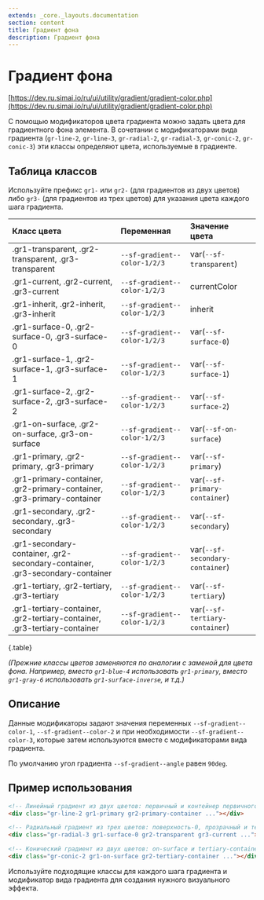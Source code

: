 ```yaml
---
extends: _core._layouts.documentation
section: content
title: Градиент фона
description: Градиент фона
---
```


# Градиент фона

[https://dev.ru.simai.io/ru/ui/utility/gradient/gradient-color.php](https://dev.ru.simai.io/ru/ui/utility/gradient/gradient-color.php)

С помощью модификаторов цвета градиента можно задать цвета для градиентного фона элемента. В сочетании с модификаторами
вида градиента (`gr-line-2`, `gr-line-3`, `gr-radial-2`, `gr-radial-3`, `gr-conic-2`, `gr-conic-3`) эти классы
определяют цвета, используемые в градиенте.

## Таблица классов

Используйте префикс `gr1-` или `gr2-` (для градиентов из двух цветов) либо `gr3-` (для градиентов из трех цветов) для
указания цвета каждого шага градиента.

| Класс цвета                                              | Переменная                   | Значение цвета                  |
|:-----------------------------------------------------------------------------|:-----------------------------|:--------------------------------|
| .gr1-transparent, .gr2-transparent, .gr3-transparent                         | `--sf-gradient--color-1/2/3` | var(`--sf-transparent`)         |
| .gr1-current, .gr2-current, .gr3-current                                     | `--sf-gradient--color-1/2/3` | currentColor                    |
| .gr1-inherit, .gr2-inherit, .gr3-inherit                                     | `--sf-gradient--color-1/2/3` | inherit                         |
| .gr1-surface-0, .gr2-surface-0, .gr3-surface-0                               | `--sf-gradient--color-1/2/3` | var(`--sf-surface-0`)           |
| .gr1-surface-1, .gr2-surface-1, .gr3-surface-1                               | `--sf-gradient--color-1/2/3` | var(`--sf-surface-1`)           |
| .gr1-surface-2, .gr2-surface-2, .gr3-surface-2                               | `--sf-gradient--color-1/2/3` | var(`--sf-surface-2`)           |
| .gr1-on-surface, .gr2-on-surface, .gr3-on-surface                            | `--sf-gradient--color-1/2/3` | var(`--sf-on-surface`)          |
| .gr1-primary, .gr2-primary, .gr3-primary                                     | `--sf-gradient--color-1/2/3` | var(`--sf-primary`)             |
| .gr1-primary-container, .gr2-primary-container, .gr3-primary-container       | `--sf-gradient--color-1/2/3` | var(`--sf-primary-container`)   |
| .gr1-secondary, .gr2-secondary, .gr3-secondary                               | `--sf-gradient--color-1/2/3` | var(`--sf-secondary`)           |
| .gr1-secondary-container, .gr2-secondary-container, .gr3-secondary-container | `--sf-gradient--color-1/2/3` | var(`--sf-secondary-container`) |
| .gr1-tertiary, .gr2-tertiary, .gr3-tertiary                                  | `--sf-gradient--color-1/2/3` | var(`--sf-tertiary`)            |
| .gr1-tertiary-container, .gr2-tertiary-container, .gr3-tertiary-container    | `--sf-gradient--color-1/2/3` | var(`--sf-tertiary-container`)  |
{.table}

*(Прежние классы цветов заменяются по аналогии с заменой для цвета фона. Например, вместо `gr1-blue-4`
использовать `gr1-primary`, вместо `gr1-gray-6` использовать `gr1-surface-inverse`, и т.д.)*

## Описание

Данные модификаторы задают значения переменных `--sf-gradient--color-1`, `--sf-gradient--color-2` и при необходимости
`--sf-gradient--color-3`, которые затем используются вместе с модификаторами вида градиента.

По умолчанию угол градиента `--sf-gradient--angle` равен `90deg`.

## Пример использования

```html
<!-- Линейный градиент из двух цветов: первичный и контейнер первичного -->
<div class="gr-line-2 gr1-primary gr2-primary-container ..."></div>
```

```html
<!-- Радиальный градиент из трех цветов: поверхность-0, прозрачный и текущий -->
<div class="gr-radial-3 gr1-surface-0 gr2-transparent gr3-current ..."></div>
```

```html
<!-- Конический градиент из двух цветов: on-surface и tertiary-container -->
<div class="gr-conic-2 gr1-on-surface gr2-tertiary-container ..."></div>
```

Используйте подходящие классы для каждого шага градиента и модификатор вида градиента для создания нужного визуального
эффекта.
